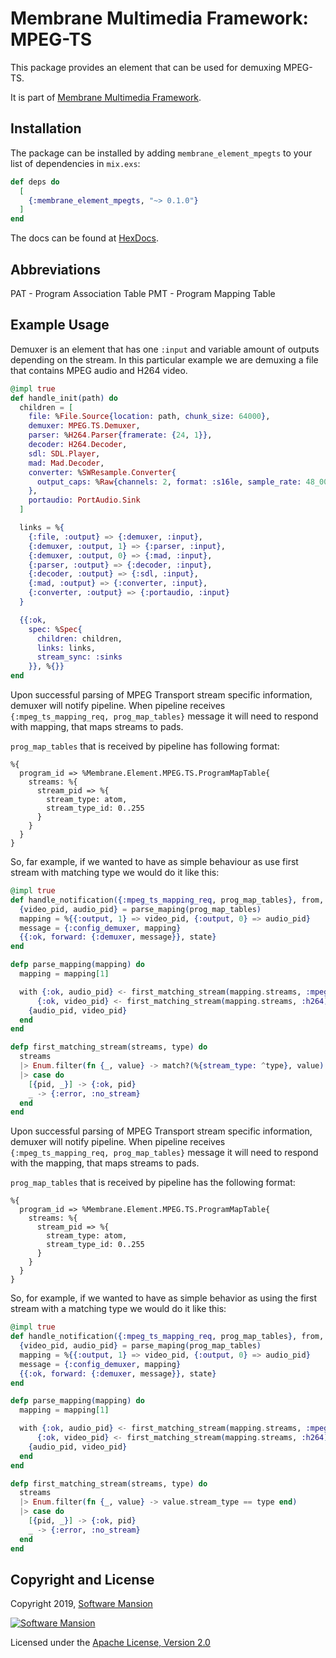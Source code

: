 # Membrane Multimedia Framework: MPEG-TS

This package provides an element that can be used for demuxing MPEG-TS.

It is part of [Membrane Multimedia Framework](https://membraneframework.org).

## Installation

The package can be installed by adding `membrane_element_mpegts` to your list of dependencies in `mix.exs`:

```elixir
def deps do
  [
    {:membrane_element_mpegts, "~> 0.1.0"}
  ]
end
```

The docs can be found at [HexDocs](https://hexdocs.pm/membrane_element_mpegts).

## Abbreviations

PAT - Program Association Table
PMT - Program Mapping Table

## Example Usage

Demuxer is an element that has one `:input` and variable amount of outputs depending on the stream.
In this particular example we are demuxing a file that contains MPEG audio and H264 video.

```elixir
@impl true
def handle_init(path) do
  children = [
    file: %File.Source{location: path, chunk_size: 64000},
    demuxer: MPEG.TS.Demuxer,
    parser: %H264.Parser{framerate: {24, 1}},
    decoder: H264.Decoder,
    sdl: SDL.Player,
    mad: Mad.Decoder,
    converter: %SWResample.Converter{
      output_caps: %Raw{channels: 2, format: :s16le, sample_rate: 48_000}
    },
    portaudio: PortAudio.Sink
  ]

  links = %{
    {:file, :output} => {:demuxer, :input},
    {:demuxer, :output, 1} => {:parser, :input},
    {:demuxer, :output, 0} => {:mad, :input},
    {:parser, :output} => {:decoder, :input},
    {:decoder, :output} => {:sdl, :input},
    {:mad, :output} => {:converter, :input},
    {:converter, :output} => {:portaudio, :input}
  }

  {{:ok,
    spec: %Spec{
      children: children,
      links: links,
      stream_sync: :sinks
    }}, %{}}
end
```

Upon successful parsing of MPEG Transport stream specific information, demuxer will notify
pipeline. When pipeline receives `{:mpeg_ts_mapping_req, prog_map_tables}` message it will need to
respond with mapping, that maps streams to pads.

`prog_map_tables` that is received by pipeline has following format:

```
%{
  program_id => %Membrane.Element.MPEG.TS.ProgramMapTable{
    streams: %{
      stream_pid => %{
        stream_type: atom,
        stream_type_id: 0..255
      }
    }
  }
}
```

So, far example, if we wanted to have as simple behaviour as use first stream with matching type
we would do it like this:

```elixir
@impl true
def handle_notification({:mpeg_ts_mapping_req, prog_map_tables}, from, state) do
  {video_pid, audio_pid} = parse_maping(prog_map_tables)
  mapping = %{{:output, 1} => video_pid, {:output, 0} => audio_pid}
  message = {:config_demuxer, mapping}
  {{:ok, forward: {:demuxer, message}}, state}
end

defp parse_mapping(mapping) do
  mapping = mapping[1]

  with {:ok, audio_pid} <- first_matching_stream(mapping.streams, :mpeg_audio),
      {:ok, video_pid} <- first_matching_stream(mapping.streams, :h264) do
    {audio_pid, video_pid}
  end
end

defp first_matching_stream(streams, type) do
  streams
  |> Enum.filter(fn {_, value} -> match?(%{stream_type: ^type}, value) end)
  |> case do
    [{pid, _}] -> {:ok, pid}
    _ -> {:error, :no_stream}
  end
end
```

Upon successful parsing of MPEG Transport stream specific information, demuxer will notify
pipeline. When pipeline receives `{:mpeg_ts_mapping_req, prog_map_tables}` message it will need to
respond with the mapping, that maps streams to pads.

`prog_map_tables` that is received by pipeline has the following format:

```
%{
  program_id => %Membrane.Element.MPEG.TS.ProgramMapTable{
    streams: %{
      stream_pid => %{
        stream_type: atom,
        stream_type_id: 0..255
      }
    }
  }
}
```

So, for example, if we wanted to have as simple behavior as using the first stream with a matching
type we would do it like this:

```elixir
@impl true
def handle_notification({:mpeg_ts_mapping_req, prog_map_tables}, from, state) do
  {video_pid, audio_pid} = parse_maping(prog_map_tables)
  mapping = %{{:output, 1} => video_pid, {:output, 0} => audio_pid}
  message = {:config_demuxer, mapping}
  {{:ok, forward: {:demuxer, message}}, state}
end

defp parse_mapping(mapping) do
  mapping = mapping[1]

  with {:ok, audio_pid} <- first_matching_stream(mapping.streams, :mpeg_audio),
      {:ok, video_pid} <- first_matching_stream(mapping.streams, :h264) do
    {audio_pid, video_pid}
  end
end

defp first_matching_stream(streams, type) do
  streams
  |> Enum.filter(fn {_, value} -> value.stream_type == type end)
  |> case do
    [{pid, _}] -> {:ok, pid}
    _ -> {:error, :no_stream}
  end
end
```

## Copyright and License

Copyright 2019, [Software Mansion](https://swmansion.com/?utm_source=git&utm_medium=readme&utm_campaign=membrane-element-mpegts)

[![Software Mansion](https://membraneframework.github.io/static/logo/swm_logo_readme.png)](https://swmansion.com/?utm_source=git&utm_medium=readme&utm_campaign=membrane-element-mpegts)

Licensed under the [Apache License, Version 2.0](LICENSE)
